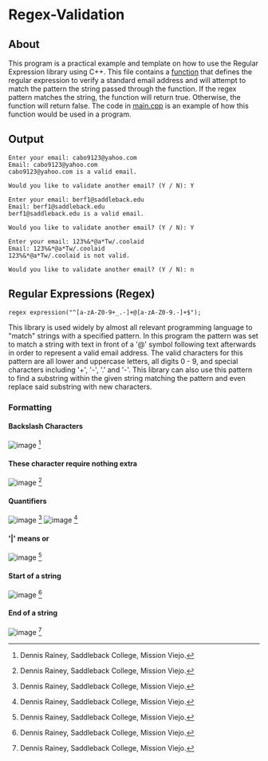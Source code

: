 # Regex-Validation

## About
This program is a practical example and template on how to use the Regular Expression library using C++. This file contains a [function](VerifyEmail.cpp) that defines the regular expression to verify a standard email address and will attempt to match the pattern the string passed through the function. If the regex pattern matches the string, the function will return true. Otherwise, the function will return false. The code in [main.cpp](main.cpp) is an example of how this function would be used in a program. 

## Output
```
Enter your email: cabo9123@yahoo.com
Email: cabo9123@yahoo.com
cabo9123@yahoo.com is a valid email.

Would you like to validate another email? (Y / N): Y

Enter your email: berf1@saddleback.edu
Email: berf1@saddleback.edu
berf1@saddleback.edu is a valid email.

Would you like to validate another email? (Y / N): Y

Enter your email: 123%&*@a*Tw/.coolaid
Email: 123%&*@a*Tw/.coolaid
123%&*@a*Tw/.coolaid is not valid.

Would you like to validate another email? (Y / N): n
```

## Regular Expressions (Regex)
```
regex expression("^[a-zA-Z0-9+_.-]+@[a-zA-Z0-9.-]+$");
```
This library is used widely by almost all relevant programming language to "match" strings with a specified pattern. In this program the pattern was set to match a string with text in front of a '@' symbol following text afterwards in order to represent a valid email address. The valid characters for this pattern are all lower and uppercase letters, all digits 0 - 9, and special characters including '+', '-', '.' and '-'. This library can also use this pattern to find a substring within the given string matching the pattern and even replace said substring with new characters. 

### Formatting
#### Backslash Characters
![image](https://github.com/JusDooEt/Regex-Validation/assets/152052216/4bb71a36-b31f-4df4-9fea-d906468c567a) [^1]

#### These character require nothing extra
![image](https://github.com/JusDooEt/Regex-Validation/assets/152052216/cd523fbf-31b4-4722-a828-c277f7e01462) [^1]

#### Quantifiers
![image](https://github.com/JusDooEt/Regex-Validation/assets/152052216/bcda122a-6239-48a7-a0bb-3922c3d005e0) [^1]
![image](https://github.com/JusDooEt/Regex-Validation/assets/152052216/9063ee4f-1058-480a-a07f-5616117c25f7) [^1]

#### '|' means or
![image](https://github.com/JusDooEt/Regex-Validation/assets/152052216/cf5b9631-c84e-4221-a786-10ad188294c7) [^1]

#### Start of a string
![image](https://github.com/JusDooEt/Regex-Validation/assets/152052216/d7b65e1a-b931-4204-9566-3dfc6f1fda4f) [^1]

#### End of a string
![image](https://github.com/JusDooEt/Regex-Validation/assets/152052216/70b4b260-8b5a-4fad-a46c-b333488a958f) [^1]


[^1]: Dennis Rainey, Saddleback College, Mission Viejo.
